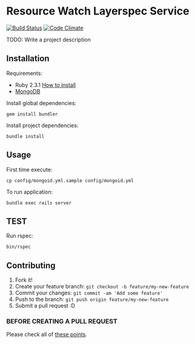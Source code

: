 # Resource Watch Layerspec Service

[![Build Status](https://travis-ci.org/resource-watch/rw_layerspec.svg?branch=develop)](https://travis-ci.org/resource-watch/rw_layerspec) [![Code Climate](https://codeclimate.com/github/resource-watch/rw_layerspec/badges/gpa.svg)](https://codeclimate.com/github/resource-watch/rw_layerspec)

TODO: Write a project description

## Installation

Requirements:

* Ruby 2.3.1 [How to install](https://gorails.com/setup/osx/10.10-yosemite)
* [MongoDB](https://www.mongodb.org/)

Install global dependencies:

    gem install bundler

Install project dependencies:

    bundle install

## Usage

First time execute:

    cp config/mongoid.yml.sample config/mongoid.yml

To run application:

    bundle exec rails server

## TEST

  Run rspec:

    bin/rspec

## Contributing

1. Fork it!
2. Create your feature branch: `git checkout -b feature/my-new-feature`
3. Commit your changes: `git commit -am 'Add some feature'`
4. Push to the branch: `git push origin feature/my-new-feature`
5. Submit a pull request :D

### BEFORE CREATING A PULL REQUEST

  Please check all of [these points](https://github.com/resource-watch/rw_layerspec/blob/master/CONTRIBUTING.md).
